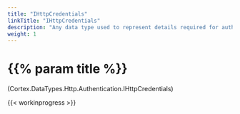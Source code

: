 ```yaml
---
title: "IHttpCredentials"
linkTitle: "IHttpCredentials"
description: "Any data type used to represent details required for authentication when working with HTTP."
weight: 1
---
```


# {{% param title %}}

<p class="namespace">(Cortex.DataTypes.Http.Authentication.IHttpCredentials)</p>

{{< workinprogress >}}
